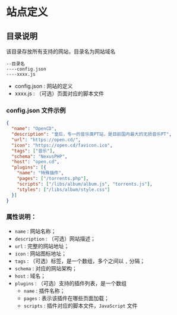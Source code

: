# 站点定义

## 目录说明

该目录存放所有支持的网站，目录名为网站域名

```
--目录名
----config.json
----xxxx.js
```

- config.json : 网站的定义
- xxxx.js : （可选）页面对应的脚本文件

### config.json 文件示例

```json
{
  "name": "OpenCD",
  "description": "皇后，专一的音乐类PT站，是目前国内最大的无损音乐PT",
  "url": "https://open.cd/",
  "icon": "https://open.cd/favicon.ico",
  "tags": ["音乐"],
  "schema": "NexusPHP",
  "host": "open.cd",
  "plugins": [{
    "name": "特殊插件",
    "pages": ["/torrents.php"],
    "scripts": ["/libs/album/album.js", "torrents.js"],
    "styles": ["/libs/album/style.css"]
  }]
}
```

### 属性说明：
- `name` : 网站名称；
- `description` : （可选）网站描述；
- `url` : 完整的网站地址；
- `icon` : 网站图标地址；
- `tags` : （可选）标签，是一个数组，多个之间以 `,` 分隔；
- `schema` : 对应的网站架构；
- `host` : 域名；
- `plugins` : （可选）支持的插件列表，是一个数组
  - `name` : 插件名称；
  - `pages` : 表示该插件在哪些页面加载；
  - `scripts` : 插件对应的脚本文件，`JavaScript` 文件